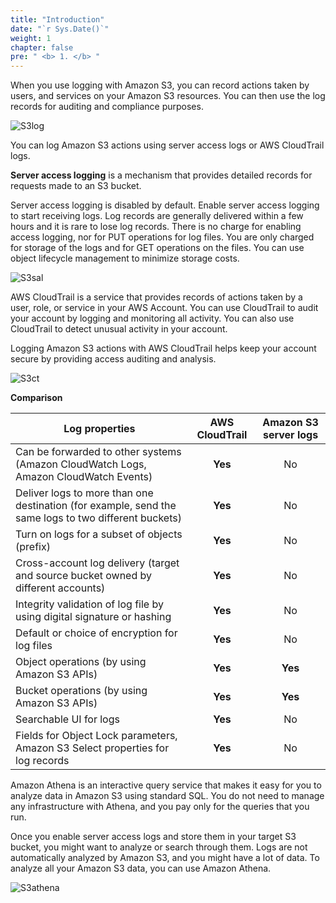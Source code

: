 ```yaml
---
title: "Introduction"
date: "`r Sys.Date()`"
weight: 1
chapter: false
pre: " <b> 1. </b> "
---
```


When you use logging with Amazon S3, you can record actions taken by users, and services on your Amazon S3 resources. You can then use the log records for auditing and compliance purposes.

![S3log](/images/1.introduce/10.png)

You can log Amazon S3 actions using server access logs or AWS CloudTrail logs.

**Server access logging** is a mechanism that provides detailed records for requests made to an S3 bucket.

Server access logging is disabled by default. Enable server access logging to start receiving logs. Log records are generally delivered within a few hours and it is rare to lose log records. There is no charge for enabling access logging, nor for PUT operations for log files. You are only charged for storage of the logs and for GET operations on the files. You can use object lifecycle management to minimize storage costs.

![S3sal](/images/1.introduce/11.png)

AWS CloudTrail is a service that provides records of actions taken by a user, role, or service in your AWS Account. You can use CloudTrail to audit your account by logging and monitoring all activity. You can also use CloudTrail to detect unusual activity in your account.

Logging Amazon S3 actions with AWS CloudTrail helps keep your account secure by providing access auditing and analysis.

![S3ct](/images/1.introduce/12.png)

**Comparison**

| Log properties                                                                                       | AWS CloudTrail | Amazon S3 server logs |
| ---------------------------------------------------------------------------------------------------- | :------------: | :-------------------: |
| Can be forwarded to other systems (Amazon CloudWatch Logs, Amazon CloudWatch Events)                 |    **Yes**     |          No           |
| Deliver logs to more than one destination (for example, send the same logs to two different buckets) |    **Yes**     |          No           |
| Turn on logs for a subset of objects (prefix)                                                        |    **Yes**     |          No           |
| Cross-account log delivery (target and source bucket owned by different accounts)                    |    **Yes**     |          No           |
| Integrity validation of log file by using digital signature or hashing                               |    **Yes**     |          No           |
| Default or choice of encryption for log files                                                        |    **Yes**     |          No           |
| Object operations (by using Amazon S3 APIs)                                                          |    **Yes**     |        **Yes**        |
| Bucket operations (by using Amazon S3 APIs)                                                          |    **Yes**     |        **Yes**        |
| Searchable UI for logs                                                                               |    **Yes**     |          No           |
| Fields for Object Lock parameters, Amazon S3 Select properties for log records                       |    **Yes**     |          No           |

Amazon Athena is an interactive query service that makes it easy for you to analyze data in Amazon S3 using standard SQL. You do not need to manage any infrastructure with Athena, and you pay only for the queries that you run.

Once you enable server access logs and store them in your target S3 bucket, you might want to analyze or search through them. Logs are not automatically analyzed by Amazon S3, and you might have a lot of data. To analyze all your Amazon S3 data, you can use Amazon Athena.

![S3athena](/images/1.introduce/13.png)
